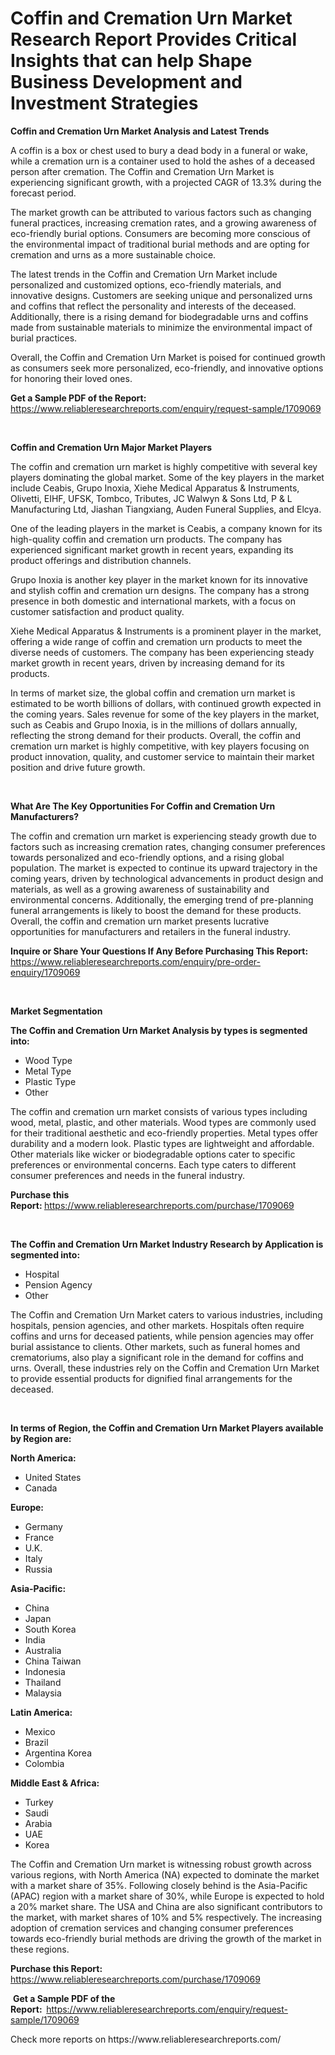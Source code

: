 <p><h1>Coffin and Cremation Urn Market Research Report Provides Critical Insights that can help Shape Business Development and Investment Strategies</h1></p><p><strong>Coffin and Cremation Urn Market Analysis and Latest Trends</strong></p>
<p><p>A coffin is a box or chest used to bury a dead body in a funeral or wake, while a cremation urn is a container used to hold the ashes of a deceased person after cremation. The Coffin and Cremation Urn Market is experiencing significant growth, with a projected CAGR of 13.3% during the forecast period. </p><p>The market growth can be attributed to various factors such as changing funeral practices, increasing cremation rates, and a growing awareness of eco-friendly burial options. Consumers are becoming more conscious of the environmental impact of traditional burial methods and are opting for cremation and urns as a more sustainable choice. </p><p>The latest trends in the Coffin and Cremation Urn Market include personalized and customized options, eco-friendly materials, and innovative designs. Customers are seeking unique and personalized urns and coffins that reflect the personality and interests of the deceased. Additionally, there is a rising demand for biodegradable urns and coffins made from sustainable materials to minimize the environmental impact of burial practices. </p><p>Overall, the Coffin and Cremation Urn Market is poised for continued growth as consumers seek more personalized, eco-friendly, and innovative options for honoring their loved ones.</p></p>
<p><strong>Get a Sample PDF of the Report:&nbsp;</strong> <a href="https://www.reliableresearchreports.com/enquiry/request-sample/1709069">https://www.reliableresearchreports.com/enquiry/request-sample/1709069</a></p>
<p>&nbsp;</p>
<p><strong>Coffin and Cremation Urn Major Market Players</strong></p>
<p><p>The coffin and cremation urn market is highly competitive with several key players dominating the global market. Some of the key players in the market include Ceabis, Grupo Inoxia, Xiehe Medical Apparatus & Instruments, Olivetti, EIHF, UFSK, Tombco, Tributes, JC Walwyn & Sons Ltd, P & L Manufacturing Ltd, Jiashan Tiangxiang, Auden Funeral Supplies, and Elcya.</p><p>One of the leading players in the market is Ceabis, a company known for its high-quality coffin and cremation urn products. The company has experienced significant market growth in recent years, expanding its product offerings and distribution channels.</p><p>Grupo Inoxia is another key player in the market known for its innovative and stylish coffin and cremation urn designs. The company has a strong presence in both domestic and international markets, with a focus on customer satisfaction and product quality.</p><p>Xiehe Medical Apparatus & Instruments is a prominent player in the market, offering a wide range of coffin and cremation urn products to meet the diverse needs of customers. The company has been experiencing steady market growth in recent years, driven by increasing demand for its products.</p><p>In terms of market size, the global coffin and cremation urn market is estimated to be worth billions of dollars, with continued growth expected in the coming years. Sales revenue for some of the key players in the market, such as Ceabis and Grupo Inoxia, is in the millions of dollars annually, reflecting the strong demand for their products. Overall, the coffin and cremation urn market is highly competitive, with key players focusing on product innovation, quality, and customer service to maintain their market position and drive future growth.</p></p>
<p>&nbsp;</p>
<p><strong>What Are The Key Opportunities For Coffin and Cremation Urn Manufacturers?</strong></p>
<p><p>The coffin and cremation urn market is experiencing steady growth due to factors such as increasing cremation rates, changing consumer preferences towards personalized and eco-friendly options, and a rising global population. The market is expected to continue its upward trajectory in the coming years, driven by technological advancements in product design and materials, as well as a growing awareness of sustainability and environmental concerns. Additionally, the emerging trend of pre-planning funeral arrangements is likely to boost the demand for these products. Overall, the coffin and cremation urn market presents lucrative opportunities for manufacturers and retailers in the funeral industry.</p></p>
<p><strong>Inquire or Share Your Questions If Any Before Purchasing This Report:</strong> <a href="https://www.reliableresearchreports.com/enquiry/pre-order-enquiry/1709069">https://www.reliableresearchreports.com/enquiry/pre-order-enquiry/1709069</a></p>
<p>&nbsp;</p>
<p><strong>Market Segmentation</strong></p>
<p><strong>The Coffin and Cremation Urn Market Analysis by types is segmented into:</strong></p>
<p><ul><li>Wood Type</li><li>Metal Type</li><li>Plastic Type</li><li>Other</li></ul></p>
<p><p>The coffin and cremation urn market consists of various types including wood, metal, plastic, and other materials. Wood types are commonly used for their traditional aesthetic and eco-friendly properties. Metal types offer durability and a modern look. Plastic types are lightweight and affordable. Other materials like wicker or biodegradable options cater to specific preferences or environmental concerns. Each type caters to different consumer preferences and needs in the funeral industry.</p></p>
<p><strong>Purchase this Report:&nbsp;</strong><a href="https://www.reliableresearchreports.com/purchase/1709069">https://www.reliableresearchreports.com/purchase/1709069</a></p>
<p>&nbsp;</p>
<p><strong>The Coffin and Cremation Urn Market Industry Research by Application is segmented into:</strong></p>
<p><ul><li>Hospital</li><li>Pension Agency</li><li>Other</li></ul></p>
<p><p>The Coffin and Cremation Urn Market caters to various industries, including hospitals, pension agencies, and other markets. Hospitals often require coffins and urns for deceased patients, while pension agencies may offer burial assistance to clients. Other markets, such as funeral homes and crematoriums, also play a significant role in the demand for coffins and urns. Overall, these industries rely on the Coffin and Cremation Urn Market to provide essential products for dignified final arrangements for the deceased.</p></p>
<p>&nbsp;</p>
<p><strong>In terms of Region, the Coffin and Cremation Urn Market Players available by Region are:</strong></p>
<p>
    <p> <strong> North America: </strong>
        <ul>
            <li>United States</li>
            <li>Canada</li>
        </ul>
        </p> 
    <p> <strong> Europe: </strong>
        <ul>
            <li>Germany</li>
            <li>France</li>
            <li>U.K.</li>
            <li>Italy</li>
            <li>Russia</li>
        </ul>
        </p> 
    <p> <strong> Asia-Pacific: </strong>
        <ul>
            <li>China</li>
            <li>Japan</li>
            <li>South Korea</li>
            <li>India</li>
            <li>Australia</li>
            <li>China Taiwan</li>
            <li>Indonesia</li>
            <li>Thailand</li>
            <li>Malaysia</li>
        </ul>
        </p> 
    <p> <strong> Latin America: </strong>
        <ul>
            <li>Mexico</li>
            <li>Brazil</li>
            <li>Argentina Korea</li>
            <li>Colombia</li>
        </ul>
        </p> 
    <p> <strong> Middle East & Africa: </strong>
        <ul>
            <li>Turkey</li>
            <li>Saudi</li>
            <li>Arabia</li>
            <li>UAE</li>
            <li>Korea</li>
        </ul>
    </p>
    </p>
<p><p>The Coffin and Cremation Urn market is witnessing robust growth across various regions, with North America (NA) expected to dominate the market with a market share of 35%. Following closely behind is the Asia-Pacific (APAC) region with a market share of 30%, while Europe is expected to hold a 20% market share. The USA and China are also significant contributors to the market, with market shares of 10% and 5% respectively. The increasing adoption of cremation services and changing consumer preferences towards eco-friendly burial methods are driving the growth of the market in these regions.</p></p>
<p><strong>Purchase this Report: </strong><a href="https://www.reliableresearchreports.com/purchase/1709069">https://www.reliableresearchreports.com/purchase/1709069</a></p>
<p>&nbsp;<strong>Get a Sample PDF of the Report:&nbsp;&nbsp;</strong><a href="https://www.reliableresearchreports.com/enquiry/request-sample/1709069">https://www.reliableresearchreports.com/enquiry/request-sample/1709069</a></p>
<p><strong></strong></p>
<p>Check more reports on https://www.reliableresearchreports.com/</p>